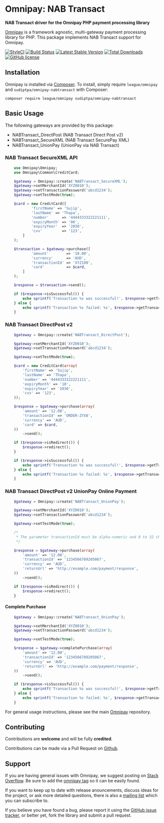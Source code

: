 # Omnipay: NAB Transact

**NAB Transact driver for the Omnipay PHP payment processing library**

[Omnipay](https://github.com/thephpleague/omnipay) is a framework agnostic, multi-gateway payment
processing library for PHP. This package implements NAB Transact support for Omnipay.

[![StyleCI](https://styleci.io/repos/74269379/shield?style=flat&branch=master)](https://styleci.io/repos/74269379)
[![Build Status](https://travis-ci.org/sudiptpa/omnipay-nabtransact.svg?branch=master&style=flat-square)](https://travis-ci.org/sudiptpa/omnipay-nabtransact)
[![Latest Stable Version](https://poser.pugx.org/sudiptpa/omnipay-nabtransact/v/stable?style=flat-square)](https://packagist.org/packages/sudiptpa/omnipay-nabtransact)
[![Total Downloads](https://poser.pugx.org/sudiptpa/omnipay-nabtransact/downloads?style=flat-square)](https://packagist.org/packages/sudiptpa/omnipay-nabtransact)
[![GitHub license](https://img.shields.io/badge/license-MIT-blue.svg?style=flat-square)](https://raw.githubusercontent.com/sudiptpa/omnipay-nabtransact/master/LICENSE)

## Installation

Omnipay is installed via [Composer](http://getcomposer.org/). To install, simply require `league/omnipay` and `sudiptpa/omnipay-nabtransact` with Composer:

```
composer require league/omnipay sudiptpa/omnipay-nabtransact
```

## Basic Usage

The following gateways are provided by this package:

* NABTransact_DirectPost (NAB Transact Direct Post v2)
* NABTransact_SecureXML (NAB Transact SecurePay XML)
* NABTransact_UnionPay (UnionPay via NAB Transact)

### NAB Transact SecureXML API

```php
    use Omnipay\Omnipay;
    use Omnipay\Common\CreditCard;

    $gateway = Omnipay::create('NABTransact_SecureXML');
    $gateway->setMerchantId('XYZ0010');
    $gateway->setTransactionPassword('abcd1234');
    $gateway->setTestMode(true);

    $card = new CreditCard([
            'firstName' => 'Sujip',
            'lastName' => 'Thapa',
            'number'      => '4444333322221111',
            'expiryMonth' => '06',
            'expiryYear'  => '2030',
            'cvv'         => '123',
        ]
    );

    $transaction = $gateway->purchase([
            'amount'        => '10.00',
            'currency'      => 'AUD',
            'transactionId' => 'XYZ100',
            'card'          => $card,
        ]
    );

    $response = $transaction->send();

    if ($response->isSuccessful()) {
        echo sprintf('Transaction %s was successful!', $response->getTransactionReference());
    } else {
        echo sprintf('Transaction %s failed: %s', $response->getTransactionReference(), $response->getMessage());
    }

```
### NAB Transact DirectPost v2

```php
    $gateway = Omnipay::create('NABTransact_DirectPost');

    $gateway->setMerchantId('XYZ0010');
    $gateway->setTransactionPassword('abcd1234');

    $gateway->setTestMode(true);

    $card = new CreditCard(array(
        'firstName' => 'Sujip',
        'lastName' => 'Thapa',
        'number' => '4444333322221111',
        'expiryMonth' => '10',
        'expiryYear' => '2030',
        'cvv' => '123',
    ));

    $response = $gateway->purchase(array(
        'amount' => '12.00',
        'transactionId' => 'ORDER-ZYX8',
        'currency' => 'AUD',
        'card' => $card,
    ))
        ->send();

    if ($response->isRedirect()) {
        $response->redirect();
    }

    if ($response->isSuccessful()) {
        echo sprintf('Transaction %s was successful!', $response->getTransactionReference());
    } else {
        echo sprintf('Transaction %s failed: %s', $response->getTransactionReference(), $response->getMessage());
    }

```

### NAB Transact DirectPost v2 UnionPay Online Payment

```php
    $gateway = Omnipay::create('NABTransact_UnionPay');

    $gateway->setMerchantId('XYZ0010');
    $gateway->setTransactionPassword('abcd1234');

    $gateway->setTestMode(true);

    /*
     * The parameter transactionId must be alpha-numeric and 8 to 32 characters in length
     */

    $response = $gateway->purchase(array(
        'amount' => '12.00',
        'transactionId' => '1234566789205067',
        'currency' => 'AUD',
        'returnUrl' => 'http://example.com/payment/response',
    ))
        ->send();

    if ($response->isRedirect()) {
        $response->redirect();
    }
```

#### Complete Purchase

```php
    $gateway = Omnipay::create('NABTransact_UnionPay');

    $gateway->setMerchantId('XYZ0010');
    $gateway->setTransactionPassword('abcd1234');

    $gateway->setTestMode(true);

    $response = $gateway->completePurchase(array(
        'amount' => '12.00',
        'transactionId' => '1234566789205067',
        'currency' => 'AUD',
        'returnUrl' => 'http://example.com/payment/response',
    ))
        ->send();

    if ($response->isSuccessful()) {
        echo sprintf('Transaction %s was successful!', $response->getTransactionReference());
    } else {
        echo sprintf('Transaction %s failed: %s', $response->getTransactionReference(), $response->getMessage());
    }

```

For general usage instructions, please see the main [Omnipay](https://github.com/thephpleague/omnipay)
repository.

## Contributing

Contributions are **welcome** and will be fully **credited**.

Contributions can be made via a Pull Request on [Github](https://github.com/sudiptpa/omnipay-nabtransact).

## Support

If you are having general issues with Omnipay, we suggest posting on
[Stack Overflow](http://stackoverflow.com/). Be sure to add the
[omnipay tag](http://stackoverflow.com/questions/tagged/omnipay) so it can be easily found.

If you want to keep up to date with release anouncements, discuss ideas for the project,
or ask more detailed questions, there is also a [mailing list](https://groups.google.com/forum/#!forum/omnipay) which
you can subscribe to.

If you believe you have found a bug, please report it using the [GitHub issue tracker](https://github.com/sudiptpa/nabtransact/issues),
or better yet, fork the library and submit a pull request.
